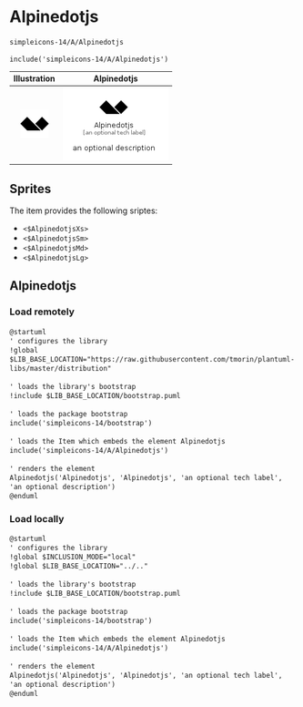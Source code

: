 # Alpinedotjs


```text
simpleicons-14/A/Alpinedotjs
```

```text
include('simpleicons-14/A/Alpinedotjs')
```



| Illustration | Alpinedotjs |
| :---: | :---: |
| ![illustration for Illustration](../../simpleicons-14/A/Alpinedotjs.png) | ![illustration for Alpinedotjs](../../simpleicons-14/A/Alpinedotjs.Local.png) |



## Sprites
The item provides the following sriptes:

- `<$AlpinedotjsXs>`
- `<$AlpinedotjsSm>`
- `<$AlpinedotjsMd>`
- `<$AlpinedotjsLg>`





## Alpinedotjs

### Load remotely
```plantuml
@startuml
' configures the library
!global $LIB_BASE_LOCATION="https://raw.githubusercontent.com/tmorin/plantuml-libs/master/distribution"

' loads the library's bootstrap
!include $LIB_BASE_LOCATION/bootstrap.puml

' loads the package bootstrap
include('simpleicons-14/bootstrap')

' loads the Item which embeds the element Alpinedotjs
include('simpleicons-14/A/Alpinedotjs')

' renders the element
Alpinedotjs('Alpinedotjs', 'Alpinedotjs', 'an optional tech label', 'an optional description')
@enduml
```

### Load locally
```plantuml
@startuml
' configures the library
!global $INCLUSION_MODE="local"
!global $LIB_BASE_LOCATION="../.."

' loads the library's bootstrap
!include $LIB_BASE_LOCATION/bootstrap.puml

' loads the package bootstrap
include('simpleicons-14/bootstrap')

' loads the Item which embeds the element Alpinedotjs
include('simpleicons-14/A/Alpinedotjs')

' renders the element
Alpinedotjs('Alpinedotjs', 'Alpinedotjs', 'an optional tech label', 'an optional description')
@enduml
```

